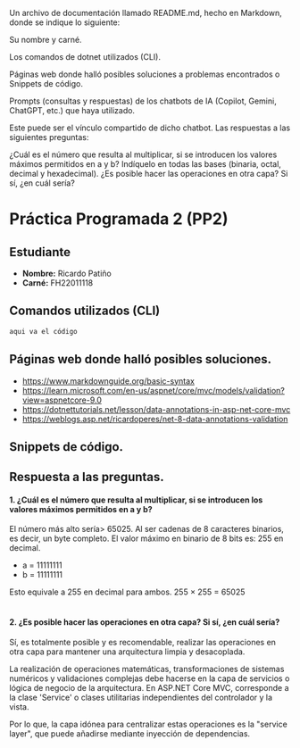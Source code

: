 Un archivo de documentación llamado README.md, hecho en Markdown, donde se indique lo siguiente:

Su nombre y carné.

Los comandos de dotnet utilizados (CLI).

Páginas web donde halló posibles soluciones a problemas encontrados o Snippets de código.

Prompts (consultas y respuestas) de los chatbots de IA (Copilot, Gemini, ChatGPT, etc.) que haya utilizado.

Este puede ser el vínculo compartido de dicho chatbot.
Las respuestas a las siguientes preguntas:

¿Cuál es el número que resulta al multiplicar, si se introducen los valores máximos permitidos en a y b? Indíquelo en todas las bases (binaria, octal, decimal y hexadecimal).
¿Es posible hacer las operaciones en otra capa? Si sí, ¿en cuál sería?

# Práctica Programada 2 (PP2)

## Estudiante

- **Nombre:** Ricardo Patiño
- **Carné:** FH22011118

## Comandos utilizados (CLI)

```bash
aqui va el código
```

## Páginas web donde halló posibles soluciones.

- https://www.markdownguide.org/basic-syntax
- https://learn.microsoft.com/en-us/aspnet/core/mvc/models/validation?view=aspnetcore-9.0
- https://dotnettutorials.net/lesson/data-annotations-in-asp-net-core-mvc
- https://weblogs.asp.net/ricardoperes/net-8-data-annotations-validation

## Snippets de código.


## Respuesta a las preguntas.

#### 1. ¿Cuál es el número que resulta al multiplicar, si se introducen los valores máximos permitidos en a y b?
El número más alto sería> 65025. Al ser cadenas de 8 caracteres binarios, es decir, un byte completo. El valor máximo en binario de 8 bits es: 255 en decimal.
- a = 11111111
- b = 11111111

Esto equivale a 255 en decimal para ambos.
255 × 255 = 65025
</br>
</br>

#### 2. ¿Es posible hacer las operaciones en otra capa? Si sí, ¿en cuál sería?

<p>
  Sí, es totalmente posible y es recomendable, realizar las operaciones en otra capa para mantener una arquitectura limpia y desacoplada.

  La realización de operaciones matemáticas, transformaciones de sistemas numéricos y validaciones complejas debe hacerse en la capa de servicios o lógica de negocio de la arquitectura. En ASP.NET Core MVC,  corresponde a la clase 'Service' o clases utilitarias independientes del controlador y la vista.

Por lo que, la capa idónea para centralizar estas operaciones es la "service layer", que puede añadirse mediante inyección de dependencias.
</p>


